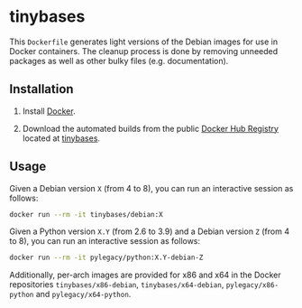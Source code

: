 # tinybases

This `Dockerfile` generates light versions of the Debian images for use
in Docker containers. The cleanup process is done by removing unneeded
packages as well as other bulky files (e.g. documentation).

## Installation

1. Install [Docker].

2. Download the automated builds from the public [Docker Hub Registry]
   located at [tinybases].

## Usage

Given a Debian version `X` (from 4 to 8), you can run an interactive
session as follows:
```sh
docker run --rm -it tinybases/debian:X
```

Given a Python version `X.Y` (from 2.6 to 3.9) and a Debian version `Z`
(from 4 to 8), you can run an interactive session as follows:
```sh
docker run --rm -it pylegacy/python:X.Y-debian-Z
```

Additionally, per-arch images are provided for x86 and x64 in the Docker
repositories `tinybases/x86-debian`, `tinybases/x64-debian`,
`pylegacy/x86-python` and `pylegacy/x64-python`.


[Docker]:
https://www.docker.com/
[Docker Hub Registry]:
https://hub.docker.com/
[tinybases]:
https://hub.docker.com/r/tinybases

